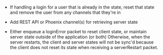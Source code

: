 - If handling a login for a user that is already in the state, reset that state and remove the user from any channels that they're in
- Add REST API or Phoenix channel(s) for retrieving server state

- Either enqueue a loginError packet to reset client state,
or maintain server state outside of the application (or both)
Otherwise, when the server restarts, the client and server
states will not be sync'd because the client does not reset
its state when receiving a serverRestart packet.
